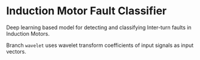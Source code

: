 # Induction Motor Fault Classifier

Deep learning based model for detecting and classifying Inter-turn faults in Induction Motors.

Branch `wavelet` uses wavelet transform coefficients of input signals as input vectors.
